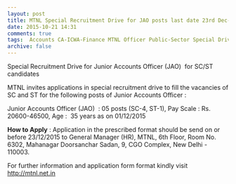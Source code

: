 ```yaml
---
layout: post
title: MTNL Special Recruitment Drive for JAO posts last date 23rd Dec-2015   
date: 2015-10-21 14:31
comments: true
tags:  Accounts CA-ICWA-Finance MTNL Officer Public-Sector Special Drive 
archive: false
---
```

Special Recruitment Drive for Junior Accounts Officer (JAO)  for SC/ST candidates 

MTNL invites applications in special recruitment drive to fill the vacancies of SC and ST for the following posts of Junior Accounts Officer :

Junior Accounts Officer (JAO)  : 05 posts (SC-4, ST-1), Pay Scale : Rs. 20600-46500, Age :  35 years as on 01/12/2015

**How to Apply** : Application in the prescribed format should be send on or before 23/12/2015 to General Manager (HR), MTNL, 6th Floor, Room No. 6302, Mahanagar Doorsanchar Sadan, 9, CGO Complex, New Delhi - 110003. 

For further information and application form format kindly visit <http://mtnl.net.in>



